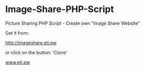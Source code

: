 # Image-Share-PHP-Script
Picture Sharing PHP Script - Create own "Image Share Website"

Get it from:

http://imageshare.eti.pw

or click on the button: 'Clone'

www.eti.pw
